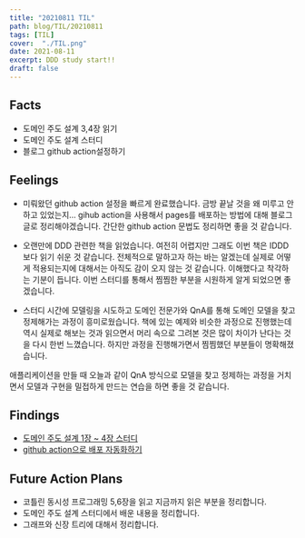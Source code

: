```yaml
---
title: "20210811 TIL"
path: blog/TIL/20210811
tags: [TIL]
cover:  "./TIL.png"
date: 2021-08-11
excerpt: DDD study start!!
draft: false
---
```


## Facts

* 도메인 주도 설계 3,4장 읽기 
* 도메인 주도 설계 스터디 
* 블로그 github action설정하기

## Feelings

* 미뤄왔던 github action 설정을 빠르게 완료했습니다. 금방 끝날 것을 왜 미루고 안하고 있었는지... gihub action을 사용해서 pages를 배포하는 방법에 대해 블로그 글로 정리해야겠습니다. 간단한 github action 문법도 정리하면 좋을 것 같습니다. 

* 오랜만에 DDD 관련한 책을 읽었습니다. 여전히 어렵지만 그래도 이번 책은 IDDD보다 읽기 쉬운 것 같습니다. 전체적으로 말하고자 하는 바는 알겠는데 실제로 어떻게 적용되는지에 대해서는 아직도 감이 오지 않는 것 같습니다. 이해했다고 착각하는 기분이 듭니다. 이번 스터디를 통해서 찜찜한 부분을 시원하게 알게 되었으면 좋겠습니다.

* 스터디 시간에 모델링을 시도하고 도메인 전문가와 QnA를 통해 도메인 모델을 찾고 정제해가는 과정이 흥미로웠습니다. 책에 있는 예제와 비슷한 과정으로 진행했는데 역시 실제로 해보는 것과 읽으면서 머리 속으로 그려본 것은 많이 차이가 난다는 것을 다시 한번 느꼈습니다. 하지만 과정을 진행해가면서 찜찜했던 부분들이 명확해졌습니다. 

애플리케이션을 만들 때 오늘과 같이 QnA 방식으로 모델을 찾고 정제하는 과정을 거치면서 모델과 구현을 밀접하게 만드는 연습을 하면 좋을 것 같습니다. 

## Findings

* [도메인 주도 설계 1장 ~ 4장 스터디](http://hyejineee.github.io/blog/Reading/DDD1)
* [github action으로 배포 자동화하기]()

## Future Action Plans

* 코틀린 동시성 프로그래밍 5,6장을 읽고 지금까지 읽은 부분을 정리합니다. 
* 도메인 주도 설계 스터디에서 배운 내용을 정리합니다.
* 그래프와 신장 트리에 대해서 정리합니다. 


